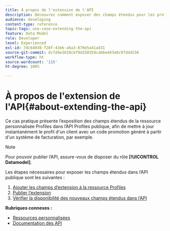 ```yaml
---
title: À propos de l'extension de l'API
description: Découvrez comment exposer des champs étendus pour les profils de ressources personnalisées dans l'API Profiles publique.
audience: developing
content-type: reference
topic-tags: use-case-extending-the-api
feature: Data Model
role: Developer
level: Experienced
exl-id: 7dc64938-f28f-43eb-a6a3-870e5a41a431
source-git-commit: dcfd4e2610cbf9d250359cab6ed43e8c97dd4536
workflow-type: ht
source-wordcount: '115'
ht-degree: 100%

---
```


# À propos de l&#39;extension de l&#39;API{#about-extending-the-api}

Ce cas pratique présente l’exposition des champs étendus de la ressource personnalisée Profiles dans l’API Profiles publique, afin de mettre à jour instantanément le profil d&#39;un client avec un code promotion généré à partir d&#39;un système de facturation, par exemple.

>[!NOTE]
>
>Pour pouvoir publier l’API, assure-vous de disposer du rôle **[!UICONTROL Datamodel]**.

Les étapes nécessaires pour exposer les champs étendus dans l’API publique sont les suivantes :

1. [Ajouter les champs d’extension à la ressource Profiles](../../developing/using/step-1-add-extension-fields-to-the-profile-resource.md)
1. [Publier l’extension](../../developing/using/step-2-publish-the-extension.md)
1. [Vérifier la disponibilité des nouveaux champs étendus dans l’API](../../developing/using/step-3-verify-the-extension.md)

**Rubriques connexes :**

* [Ressources personnalisées](../../developing/using/data-model-concepts.md)
* [Documentation des API](../../api/using/get-started-apis.md)

